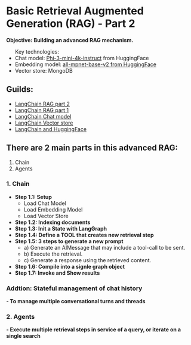 <h1>Basic Retrieval Augmented Generation (RAG) - Part 2</h1>

<p>
    <b>
    Objective: Building an advanced RAG mechanism.
    </b>
</p>
<p>
    <ul>
      <b></b>Key technologies:</b>
      <li>Chat model: <a href='https://huggingface.co/microsoft/Phi-3-mini-4k-instruct'>Phi-3-mini-4k-instruct</a> from HuggingFace</li>
      <li>Embedding model: <a href='https://huggingface.co/sentence-transformers/all-mpnet-base-v2'>all-mpnet-base-v2 from HuggingFace</a></li>
      <li>Vector store: MongoDB</li>
    </ul>
</p>

<h2>Guilds:</h2>
<ul>
    <li><a href="https://python.langchain.com/docs/tutorials/qa_chat_history/">LangChain RAG part 2</a></li>
    <li><a href="https://python.langchain.com/docs/tutorials/rag/">LangChain RAG part 1</a></li>
    <li><a href="https://python.langchain.com/docs/concepts/chat_models/">LangChain Chat model</a></li>
    <li><a href="https://python.langchain.com/docs/integrations/vectorstores/">LangChain Vector store</a></li>
    <li><a href="https://python.langchain.com/docs/integrations/providers/huggingface/">LangChain and HuggingFace</a></li>
</ul>
<h2>There are 2 main parts in this advanced RAG:</h2>
<ol>
  <li>Chain</li>
  <li>Agents</li>
</ol>
<h3>1. Chain</h3>
<ul>
    <li>
      <b>Step 1.1: Setup</b> <br>
      <ul>
        <li>Load Chat Model</li>
        <li>Load Embedding Model</li>
        <li>Load Vector Store</li>
      </ul>
    </li>
    <li>
      <b>Step 1.2: Indexing documents</b> <br>
    </li>
    <li>
      <b>Step 1.3: Init a State with LangGraph</b> <br>
    </li>
    <li>
      <b>Step 1.4: Define a TOOL that creates new retrieval step</b> <br>
    </li>
    <li>
      <b>Step 1.5: 3 steps to generate a new prompt</b> <br>
        <ul>
            <li>a) Generate an AIMessage that may include a tool-call to be sent.</li>
            <li>b) Execute the retrieval.</li>
            <li>c) Generate a response using the retrieved content.</li>
        </ul>
    </li>
    <li>
      <b>Step 1.6: Compile into a signle graph object</b> <br>
    </li>
    <li>
      <b>Step 1.7: Invoke and Show results</b> <br>
    </li>
</ul>
<h3>Addtion: Stateful management of chat history</h3>
<p><b>- To manage multiple conversational turns and threads</b></p>
<h3>2. Agents</h3>
<p><b>- Execute multiple retrieval steps in service of a query, or iterate on a single search</b></p>
